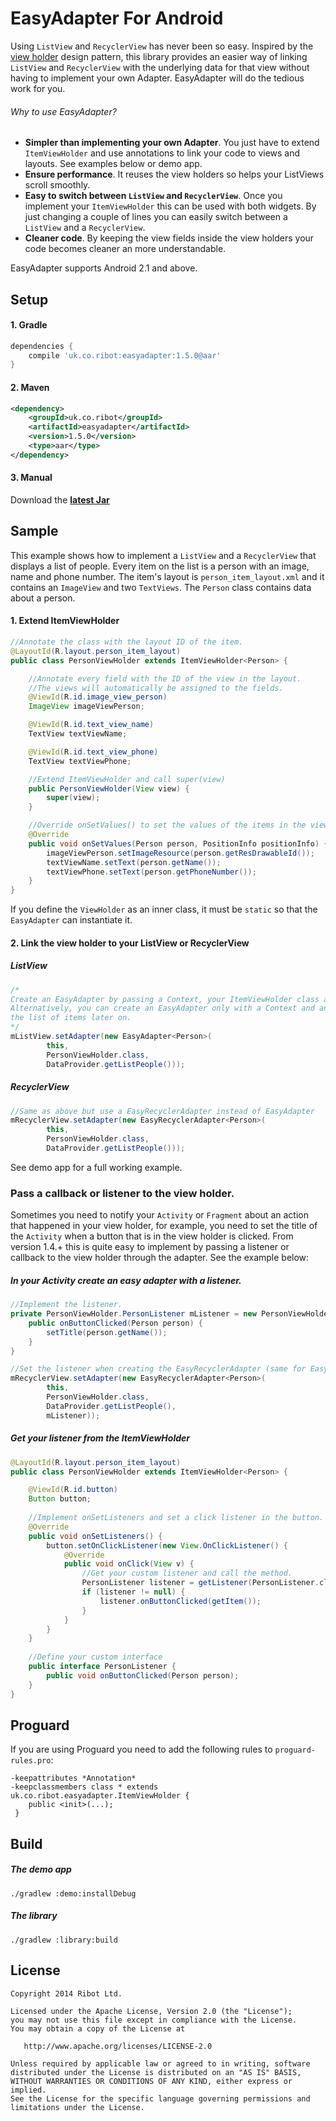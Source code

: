 EasyAdapter For Android
===========

Using `ListView` and `RecyclerView` has never been so easy. Inspired by the [view holder](http://developer.android.com/training/improving-layouts/smooth-scrolling.html#ViewHolder) design pattern, this library provides an easier way of linking `ListView` and `RecyclerView` with the underlying data for that view without having to implement your own Adapter. EasyAdapter will do the tedious work for you.

###### Why to use EasyAdapter?
* __Simpler than implementing your own Adapter__. You just have to extend `ItemViewHolder` and use annotations to link your code to views and layouts. See examples below or demo app.
* __Ensure performance__. It reuses the view holders so helps your ListViews scroll smoothly.
* __Easy to switch between `ListView` and `RecyclerView`__. Once you implement your `ItemViewHolder` this can be used with both widgets. By just changing a couple of lines you can easily switch between a `ListView` and a `RecyclerView`.
* __Cleaner code__. By keeping the view fields inside the view holders your code becomes cleaner an more understandable.

EasyAdapter supports Android 2.1 and above.

Setup
--------------
#### 1. Gradle
```groovy
dependencies {
    compile 'uk.co.ribot:easyadapter:1.5.0@aar'
}
```
#### 2. Maven
```xml
<dependency>
    <groupId>uk.co.ribot</groupId>
    <artifactId>easyadapter</artifactId>
    <version>1.5.0</version>
    <type>aar</type>
</dependency>
```
#### 3. Manual

Download the __[latest Jar](https://raw.github.com/ribot/EasyAdapter/master/downloads/easyadapter-1.5.0.jar)__

Sample
--------------

This example shows how to implement a `ListView` and a `RecyclerView` that displays a list of people. Every item on the list is a person with an image, name and phone number. The item's layout is `person_item_layout.xml` and it contains an `ImageView` and two `TextViews`. The `Person` class contains data about a person.

#### 1. Extend ItemViewHolder

```java
//Annotate the class with the layout ID of the item.
@LayoutId(R.layout.person_item_layout)
public class PersonViewHolder extends ItemViewHolder<Person> {

    //Annotate every field with the ID of the view in the layout.
    //The views will automatically be assigned to the fields.
    @ViewId(R.id.image_view_person)
    ImageView imageViewPerson;

    @ViewId(R.id.text_view_name)
    TextView textViewName;

    @ViewId(R.id.text_view_phone)
    TextView textViewPhone;

    //Extend ItemViewHolder and call super(view)
    public PersonViewHolder(View view) {
        super(view);
    }

    //Override onSetValues() to set the values of the items in the views.
    @Override
    public void onSetValues(Person person, PositionInfo positionInfo) {
        imageViewPerson.setImageResource(person.getResDrawableId());
        textViewName.setText(person.getName());
        textViewPhone.setText(person.getPhoneNumber());
    }
}
```
If you define the `ViewHolder` as an inner class, it must be `static` so that the `EasyAdapter` can instantiate it.

#### 2. Link the view holder to your ListView or RecyclerView

##### ListView

```java
/*
Create an EasyAdapter by passing a Context, your ItemViewHolder class and the list of items.
Alternatively, you can create an EasyAdapter only with a Context and an ItemViewHolder class and set
the list of items later on.
*/
mListView.setAdapter(new EasyAdapter<Person>(
        this,
        PersonViewHolder.class,
        DataProvider.getListPeople()));
```

##### RecyclerView

```java
//Same as above but use a EasyRecyclerAdapter instead of EasyAdapter
mRecyclerView.setAdapter(new EasyRecyclerAdapter<Person>(
        this,
        PersonViewHolder.class,
        DataProvider.getListPeople()));
```

See demo app for a full working example.

### Pass a callback or listener to the view holder. 

Sometimes you need to notify your `Activity` or `Fragment` about an action that happened in your view holder, for example, you need to set the title of the `Activity` when a button that is in the view holder is clicked. From version 1.4.+ this is quite easy to implement by passing a listener or callback to the view holder through the adapter. See the example below:

##### In your Activity create an easy adapter with a listener.  
```java
//Implement the listener. 
private PersonViewHolder.PersonListener mListener = new PersonViewHolder.PersonListener() {
    public onButtonClicked(Person person) {
        setTitle(person.getName());
    }
}

//Set the listener when creating the EasyRecyclerAdapter (same for EasyAdapter)
mRecyclerView.setAdapter(new EasyRecyclerAdapter<Person>(
        this,
        PersonViewHolder.class,
        DataProvider.getListPeople(),
        mListener));
```

##### Get your listener from the ItemViewHolder
```java
@LayoutId(R.layout.person_item_layout)
public class PersonViewHolder extends ItemViewHolder<Person> {

    @ViewId(R.id.button)
    Button button;
    
    //Implement onSetListeners and set a click listener in the button.  
    @Override
    public void onSetListeners() {
        button.setOnClickListener(new View.OnClickListener() {
            @Override
            public void onClick(View v) {
                //Get your custom listener and call the method. 
                PersonListener listener = getListener(PersonListener.class);
                if (listener != null) {
                    listener.onButtonClicked(getItem());
                }
            }
        }
    }
    
    //Define your custom interface 
    public interface PersonListener {
        public void onButtonClicked(Person person);
    }
}
```
Proguard 
--------------
If you are using Proguard you need to add the following rules to `proguard-rules.pro`:
```
-keepattributes *Annotation*
-keepclassmembers class * extends uk.co.ribot.easyadapter.ItemViewHolder {
    public <init>(...);
 }
```

Build
--------------
##### The demo app
```
./gradlew :demo:installDebug
```
##### The library
```
./gradlew :library:build
```


License
--------------

    Copyright 2014 Ribot Ltd.

    Licensed under the Apache License, Version 2.0 (the "License");
    you may not use this file except in compliance with the License.
    You may obtain a copy of the License at

       http://www.apache.org/licenses/LICENSE-2.0

    Unless required by applicable law or agreed to in writing, software
    distributed under the License is distributed on an "AS IS" BASIS,
    WITHOUT WARRANTIES OR CONDITIONS OF ANY KIND, either express or implied.
    See the License for the specific language governing permissions and
    limitations under the License.


